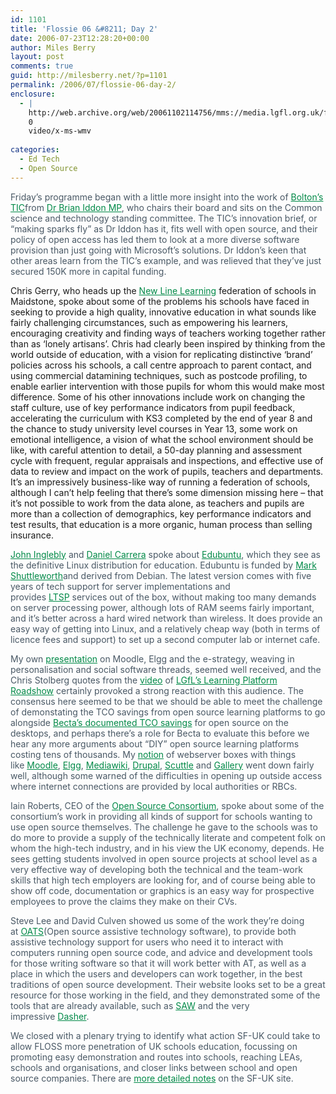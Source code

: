 ```yaml
---
id: 1101
title: 'Flossie 06 &#8211; Day 2'
date: 2006-07-23T12:28:20+00:00
author: Miles Berry
layout: post 
comments: true
guid: http://milesberry.net/?p=1101
permalink: /2006/07/flossie-06-day-2/
enclosure:
  - |
    http://web.archive.org/web/20061102114756/mms://media.lgfl.org.uk/files/clips/dfes2.wmv
    0
    video/x-ms-wmv
    
categories:
  - Ed Tech
  - Open Source
---
```

<p style="color: #495865;">
  Friday&#8217;s programme began with a little more insight into the work of <a style="color: #008947;" href="http://web.archive.org/web/20061102114756/http://www.uktic.org/">Bolton&#8217;s TIC</a>from <a style="color: #008947;" href="http://web.archive.org/web/20061102114756/http://www.brianiddon.org.uk/">Dr Brian Iddon MP</a>, who chairs their board and sits on the Common science and technology standing committee. The TIC&#8217;s innovation brief, or &#8220;making sparks fly&#8221; as Dr Iddon has it, fits well with open source, and their policy of open access has led them to look at a more diverse software provision than just going with Microsoft&#8217;s solutions. Dr Iddon&#8217;s keen that other areas learn from the TIC&#8217;s example, and was relieved that they&#8217;ve just secured 150K more in capital funding.
</p>

Chris Gerry, who heads up the <a style="color: #008947;" href="http://web.archive.org/web/20061102114756/http://www.newlinelearning.com/">New Line Learning</a> federation of schools in Maidstone, spoke about some of the problems his schools have faced in seeking to provide a high quality, innovative education in what sounds like fairly challenging circumstances, such as empowering his learners, encouraging creativity and finding ways of teachers working together rather than as &#8216;lonely artisans&#8217;. Chris had clearly been inspired by thinking from the world outside of education, with a vision for replicating distinctive &#8216;brand&#8217; policies across his schools, a call centre approach to parent contact, and using commercial datamining techniques, such as postcode profiling, to enable earlier intervention with those pupils for whom this would make most difference. Some of his other innovations include work on changing the staff culture, use of key performance indicators from pupil feedback, accelerating the curriculum with KS3 completed by the end of year 8 and the chance to study university level courses in Year 13, some work on emotional intelligence, a vision of what the school environment should be like, with careful attention to detail, a 50-day planning and assessment cycle with frequent, regular appraisals and inspections, and effective use of data to review and impact on the work of pupils, teachers and departments. It&#8217;s an impressively business-like way of running a federation of schools, although I can&#8217;t help feeling that there&#8217;s some dimension missing here &#8211; that it&#8217;s not possible to work from the data alone, as teachers and pupils are more than a collection of demographics, key performance indicators and test results, that education is a more organic, human process than selling insurance.

<p style="color: #495865;">
  <a style="color: #008947;" href="http://web.archive.org/web/20061102114756/http://www.schoolforge.org.uk/index.php/User:JohnIngleby">John Inglebly</a> and <a style="color: #008947;" href="http://web.archive.org/web/20061102114756/http://dcarrera.blogspot.com/">Daniel Carrera</a> spoke about <a style="color: #008947;" href="http://web.archive.org/web/20061102114756/http://www.edubuntu.org/">Edubuntu</a>, which they see as the definitive Linux distribution for education. Edubuntu is funded by <a style="color: #008947;" href="http://web.archive.org/web/20061102114756/http://www.markshuttleworth.com/">Mark Shuttleworth</a>and derived from Debian. The latest version comes with five years of tech support for server implementations and provides <a style="color: #008947;" href="http://web.archive.org/web/20061102114756/http://www.ltsp.org/">LTSP</a> services out of the box, without making too many demands on server processing power, although lots of RAM seems fairly important, and it&#8217;s better across a hard wired network than wireless. It does provide an easy way of getting into Linux, and a relatively cheap way (both in terms of licence fees and support) to set up a second computer lab or internet cafe.
</p>

<p style="color: #495865;">
  My own <a style="color: #008947;" href="http://web.archive.org/web/20061102114756/http://elgg.net/mberry/files/-1/8029/moodle%20elgg%20estrategy.pdf">presentation</a> on Moodle, Elgg and the e-strategy, weaving in personalisation and social software threads, seemed well received, and the Chris Stolberg quotes from the <a style="color: #008947;" href="http://web.archive.org/web/20061102114756/mms://media.lgfl.org.uk/files/clips/dfes2.wmv">video</a> of <a style="color: #008947;" href="http://web.archive.org/web/20061102114756/http://www.lgfl.net/lgfl/sections/leadership/web/events/pfl/">LGfL&#8217;s Learning Platform Roadshow</a> certainly provoked a strong reaction with this audience. The consensus here seemed to be that we should be able to meet the challenge of demonstating the TCO savings from open source learning platforms to go alongside <a style="color: #008947;" href="http://web.archive.org/web/20061102114756/http://www.becta.org.uk/corporate/publications/documents/BEC5606_Full_report18.pdf">Becta&#8217;s documented TCO savings</a> for open source on the desktops, and perhaps there&#8217;s a role for Becta to evaluate this before we hear any more arguments about &#8220;DIY&#8221; open source learning platforms costing tens of thousands. My <a style="color: #008947;" href="http://web.archive.org/web/20061102114756/http://elgg.net/mberry/weblog/122017.html">notion</a> of webserver boxes with things like <a style="color: #008947;" href="http://web.archive.org/web/20061102114756/http://moodle.org/">Moodle</a>, <a style="color: #008947;" href="http://web.archive.org/web/20061102114756/http://elgg.org/">Elgg</a>, <a style="color: #008947;" href="http://web.archive.org/web/20061102114756/http://www.mediawiki.org/">Mediawiki</a>, <a style="color: #008947;" href="http://web.archive.org/web/20061102114756/http://drupal.org/">Drupal</a>, <a style="color: #008947;" href="http://web.archive.org/web/20061102114756/http://scuttle.org/">Scuttle</a> and <a style="color: #008947;" href="http://web.archive.org/web/20061102114756/http://gallery.menalto.com/">Gallery</a> went down fairly well, although some warned of the difficulties in opening up outside access where internet connections are provided by local authorities or RBCs.
</p>

<p style="color: #495865;">
  Iain Roberts, CEO of the <a style="color: #008947;" href="http://web.archive.org/web/20061102114756/http://www.opensourceconsortium.org/">Open Source Consortium</a>, spoke about some of the consortium&#8217;s work in providing all kinds of support for schools wanting to use open source themselves. The challenge he gave to the schools was to do more to provide a supply of the technically literate and competent folk on whom the high-tech industry, and in his view the UK economy, depends. He sees getting students involved in open source projects at school level as a very effective way of developing both the technical and the team-work skills that high tech employers are looking for, and of course being able to show off code, documentation or graphics is an easy way for prospective employees to prove the claims they make on their CVs.
</p>

<p style="color: #495865;">
  Steve Lee and David Culven showed us some of the work they&#8217;re doing at <a style="color: #008947;" href="http://web.archive.org/web/20061102114756/http://www.oatsoft.org/">OATS</a>(Open source assistive technology software), to provide both assistive technology support for users who need it to interact with computers running open source code, and advice and development tools for those writing software so that it will work better with AT, as well as a place in which the users and developers can work together, in the best traditions of open source development. Their website looks set to be a great resource for those working in the field, and they demonstrated some of the tools that are already available, such as <a style="color: #008947;" href="http://web.archive.org/web/20061102114756/http://www.oatsoft.org/Software/SpecialAccessToWindows">SAW</a> and the very impressive <a style="color: #008947;" href="http://web.archive.org/web/20061102114756/http://www.inference.phy.cam.ac.uk/dasher/">Dasher</a>.
</p>

<p style="color: #495865;">
  We closed with a plenary trying to identify what action SF-UK could take to allow FLOSS more penetration of UK schools education, focussing on promoting easy demonstration and routes into schools, reaching LEAs, schools and organisations, and closer links between school and open source companies. There are <a style="color: #008947;" href="http://web.archive.org/web/20061102114756/http://schoolforge.org.uk/index.php/Conference_Actions">more detailed notes</a> on the SF-UK site.
</p>